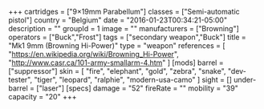 +++
cartridges = ["9×19mm Parabellum"]
classes = ["Semi-automatic pistol"]
country = "Belgium"
date = "2016-01-23T00:34:21-05:00"
description = ""
groupId = 1
image = ""
manufacturers = ["Browning"]
operators = ["Buck","Frost"]
tags = ["secondary weapon","Buck"]
title = "Mk1 9mm (Browning Hi-Power)"
type = "weapon"
references = [
  "https://en.wikipedia.org/wiki/Browning_Hi-Power",
  "http://www.casr.ca/101-army-smallarm-4.htm"
]
[mods]
  barrel = ["suppressor"]
  skin = [
    "fire",
    "elephant",
    "gold",
    "zebra",
    "snake",
    "dev-tester",
    "tiger",
    "leopard",
    "ralphie",
    "modern-usa-camo"
  ]
  sight = []
  under-barrel = ["laser"]
[specs]
  damage = "52"
  fireRate = ""
  mobility = "39"
  capacity = "20"
+++

